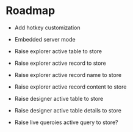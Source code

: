 # Roadmap

- Add hotkey customization
- Embedded server mode

- Raise explorer active table to store
- Raise explorer active record to store
- Raise explorer active record name to store
- Raise explorer active record content to store
- Raise designer active table to store
- Raise designer active table details to store
- Raise live queroies active query to store?